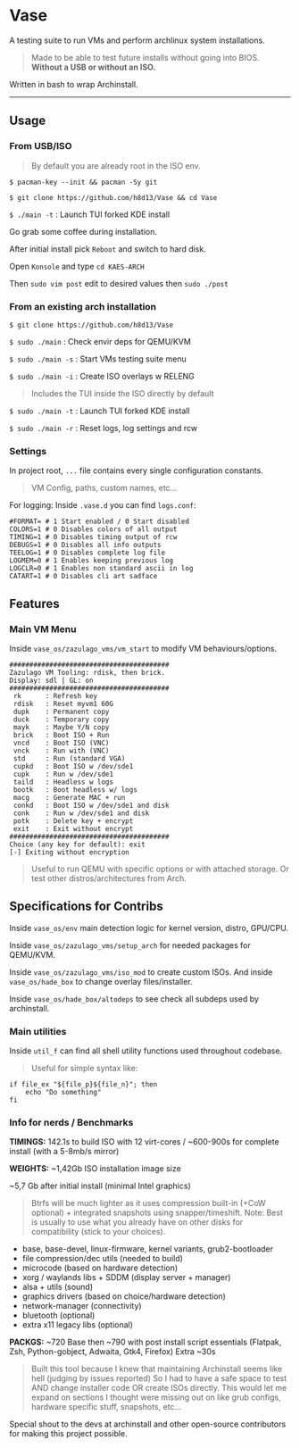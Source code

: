 # Vase

A testing suite to run VMs and perform archlinux system installations.
> Made to be able to test future installs without going into BIOS. **Without a USB or without an ISO.**

Written in bash to wrap Archinstall.

---

## Usage

### From USB/ISO

> By default you are already root in the ISO env.

`$ pacman-key --init && pacman -Sy git`

`$ git clone https://github.com/h8d13/Vase && cd Vase`

`$ ./main -t` : Launch TUI forked KDE install

Go grab some coffee during installation.

After initial install pick `Reboot` and switch to hard disk.

Open `Konsole` and type `cd KAES-ARCH`

Then `sudo vim post` edit to desired values then `sudo ./post`

### From an existing arch installation

`$ git clone https://github.com/h8d13/Vase`

`$ sudo ./main`    : Check envir deps for QEMU/KVM

`$ sudo ./main -s` : Start VMs testing suite menu

`$ sudo ./main -i` : Create ISO overlays w RELENG
> Includes the TUI inside the ISO directly by default

`$ sudo ./main -t` : Launch TUI forked KDE install

`$ sudo ./main -r` : Reset logs, log settings and rcw

### Settings

In project root, `...` file contains every single configuration constants.
> VM Config, paths, custom names, etc...

For logging: Inside `.vase.d` you can find `logs.conf`:
```
#FORMAT= # 1 Start enabled / 0 Start disabled
COLORS=1 # 0 Disables colors of all output
TIMING=1 # 0 Disables timing output of rcw
DEBUGS=1 # 0 Disables all info outputs
TEELOG=1 # 0 Disables complete log file
LOGMEM=0 # 1 Enables keeping previous log
LOGCLR=0 # 1 Enables non standard ascii in log
CATART=1 # 0 Disables cli art sadface
```

## Features

### Main VM Menu

Inside `vase_os/zazulago_vms/vm_start` to modify VM behaviours/options.

```
########################################
Zazulago VM Tooling: rdisk, then brick.
Display: sdl | GL: on
########################################
 rk      : Refresh key
 rdisk   : Reset myvm1 60G
 dupk    : Permanent copy
 duck    : Temporary copy
 mayk    : Maybe Y/N copy
 brick   : Boot ISO + Run
 vncd    : Boot ISO (VNC)
 vnck    : Run with (VNC)
 std     : Run (standard VGA)
 cupkd   : Boot ISO w /dev/sde1
 cupk    : Run w /dev/sde1
 taild   : Headless w logs
 bootk   : Boot headless w/ logs
 macg    : Generate MAC + run
 conkd   : Boot ISO w /dev/sde1 and disk
 conk    : Run w /dev/sde1 and disk
 potk    : Delete key + encrypt
 exit    : Exit without encrypt
########################################
Choice (any key for default): exit
[-] Exiting without encryption
```

> Useful to run QEMU with specific options or with attached storage. Or test other distros/architectures from Arch.

## Specifications for Contribs

Inside `vase_os/env` main detection logic for kernel version, distro, GPU/CPU.

Inside `vase_os/zazulago_vms/setup_arch` for needed packages for QEMU/KVM.

Inside `vase_os/zazulago_vms/iso_mod` to create custom ISOs. And inside `vase_os/hade_box` to change overlay files/installer.

Inside `vase_os/hade_box/altodeps` to see check all subdeps used by archinstall.

### Main utilities

Inside `util_f` can find all shell utility functions used throughout codebase.

> Useful for simple syntax like:
```
if file_ex "${file_p}${file_n}"; then
    echo "Do something"
fi
```

### Info for nerds / Benchmarks

**TIMINGS:** 142.1s to build ISO with 12 virt-cores / ~600-900s for complete install (with a 5-8mb/s mirror) 

**WEIGHTS:** ~1,42Gb ISO installation image size 

~5,7 Gb after initial install (minimal Intel graphics)
> Btrfs will be much lighter as it uses compression built-in (+CoW optional) + integrated snapshots using snapper/timeshift.
> Note: Best is usually to use what you already have on other disks for compatibility (stick to your choices).

- base, base-devel, linux-firmware, kernel variants, grub2-bootloader
- file compression/dec utils (needed to build)
- microcode (based on hardware detection)
- xorg / waylands libs + SDDM (display server + manager)
- alsa + utils (sound)
- graphics drivers (based on choice/hardware detection)
- network-manager (connectivity)
- bluetooth (optional)
- extra x11 legacy libs (optional)

**PACKGS:** ~720 Base then ~790 with post install script essentials (Flatpak, Zsh, Python-gobject, Adwaita, Gtk4, Firefox) Extra ~30s 

> Built this tool because I knew that maintaining Archinstall seems like hell (judging by issues reported) 
> So I had to have a safe space to test AND change installer code OR create ISOs directly. 
> This would let me expand on sections I thought were missing out on like grub configs, hardware specific stuff, snapshots, etc... 

Special shout to the devs at archinstall and other open-source contributors for making this project possible. 